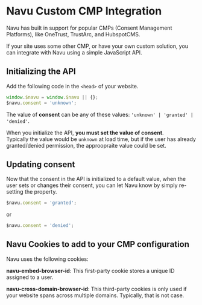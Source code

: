 # Navu Custom CMP Integration

Navu has built in support for popular CMPs (Consent Management Platforms), like  OneTrust, TrustArc, and HubspotCMS. 

If your site uses some other CMP, or have your own custom solution, you can integrate with Navu using a simple JavaScript API.

## Initializing the API

Add the following code in the `<head>` of your website. 

```javascript
window.$navu = window.$navu || {};
$navu.consent = 'unknown';
```

The value of **consent** can be any of these values: `'unknown' | 'granted' | 'denied'`. 

When you initialize the API, **you must set the value of consent**.  
Typically the value would be `unknown` at load time, but if the user has already granted/denied permission, the approopraite value could be set. 

## Updating consent

Now that the consent in the API is initialized to a default value, when the user sets or changes their consent, 
you can let Navu know by simply re-setting the property.

```javascript
$navu.consent = 'granted';
```
or 

```javascript
$navu.consent = 'denied';
```

## Navu Cookies to add to your CMP configuration

Navu uses the following cookies:

**navu-embed-browser-id**: This first-party cookie stores a unique ID assigned to a user. 

**navu-cross-domain-browser-id**: This third-party cookies is only used if your website spans across multiple domains. Typically, that is not case. 
